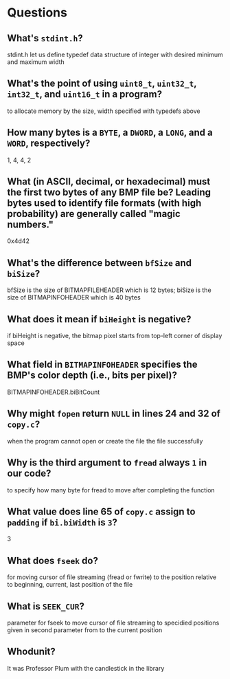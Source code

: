 # Questions

## What's `stdint.h`?

stdint.h let us define typedef data structure of integer with desired minimum and maximum width

## What's the point of using `uint8_t`, `uint32_t`, `int32_t`, and `uint16_t` in a program?

to allocate memory by the size, width specified with typedefs above

## How many bytes is a `BYTE`, a `DWORD`, a `LONG`, and a `WORD`, respectively?

1, 4, 4, 2

## What (in ASCII, decimal, or hexadecimal) must the first two bytes of any BMP file be? Leading bytes used to identify file formats (with high probability) are generally called "magic numbers."

0x4d42

## What's the difference between `bfSize` and `biSize`?

bfSize is the size of BITMAPFILEHEADER which is 12 bytes; biSize is the size of BITMAPINFOHEADER which is 40 bytes

## What does it mean if `biHeight` is negative?

if biHeight is negative, the bitmap pixel starts from top-left corner of display space

## What field in `BITMAPINFOHEADER` specifies the BMP's color depth (i.e., bits per pixel)?

BITMAPINFOHEADER.biBitCount

## Why might `fopen` return `NULL` in lines 24 and 32 of `copy.c`?

when the program cannot open or create the file the file successfully

## Why is the third argument to `fread` always `1` in our code?

to specify how many byte for fread to move after completing the function

## What value does line 65 of `copy.c` assign to `padding` if `bi.biWidth` is `3`?

3

## What does `fseek` do?

for moving cursor of file streaming (fread or fwrite) to the position relative to beginning, current, last position of the file

## What is `SEEK_CUR`?

parameter for fseek to move cursor of file streaming to specidied positions given in second parameter from to the current position

## Whodunit?

It was Professor Plum with the candlestick in the library
